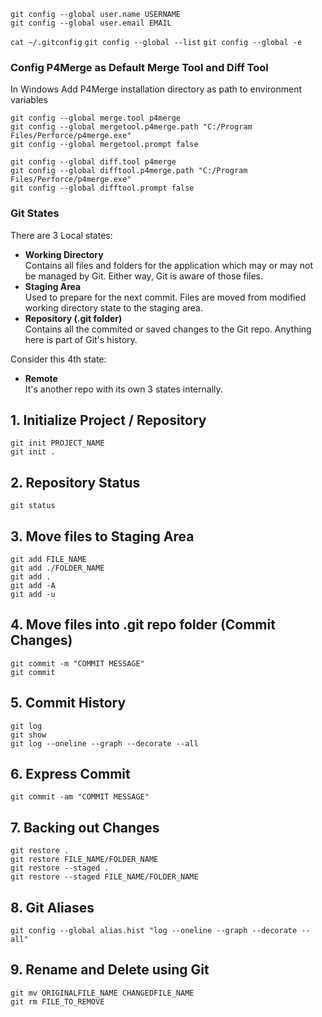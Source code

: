 `git config --global user.name USERNAME`\
`git config --global user.email EMAIL`

`cat ~/.gitconfig`
`git config --global --list`
`git config --global -e`



### Config P4Merge as Default Merge Tool and Diff Tool
In Windows Add P4Merge installation directory as path to environment variables

`git config --global merge.tool p4merge`\
`git config --global mergetool.p4merge.path "C:/Program Files/Perforce/p4merge.exe"`\
`git config --global mergetool.prompt false`

`git config --global diff.tool p4merge`\
`git config --global difftool.p4merge.path "C:/Program Files/Perforce/p4merge.exe"`\
`git config --global difftool.prompt false`


### Git States
There are 3 Local states:
* **Working Directory**\
	Contains all files and folders for the application which may or may not be managed by Git. Either way, Git is aware of those files.
* **Staging Area**\
	Used to prepare for the next commit. Files are moved from modified working directory state to the staging area.
* **Repository (.git folder)**\
	Contains all the commited or saved changes to the Git repo. Anything here is part of Git's history.

Consider this 4th state:
* **Remote**\
	It's another repo with its own 3 states internally.


## 1. Initialize Project / Repository
`git init PROJECT_NAME`  <!-- creates a folder called PROJECT_NAME and initializes a git repository -->\
`git init .`  <!-- if project folder is already created, initialize inside it -->
<!-- Note: A .git folder is created inside which is the actual git repository-->


## 2. Repository Status
`git status`


## 3. Move files to Staging Area
`git add FILE_NAME`  <!-- Adds the file with FILE_NAME to the staging area -->\
`git add ./FOLDER_NAME`  <!-- Adds the folder with FOLDER_NAME to the staging area -->\
`git add .`  <!-- Recursively adds all the files and folders from the working directory -->\
`git add -A`\
`git add -u`  <!-- staging deleted files -->


## 4. Move files into .git repo folder (Commit Changes)
`git commit -m "COMMIT MESSAGE"`  <!-- 'm' option allows to provide a commit message -->\
`git commit`  <!-- An editor pops up automatically and commit message can be entered there -->


## 5. Commit History
`git log`  <!-- All commits that are part of this repository -->\
`git show`  <!-- Shows the last commit and diff containing all the changes -->\
`git log --oneline --graph --decorate --all`


## 6. Express Commit
`git commit -am "COMMIT MESSAGE"`  <!-- Used for modified files and not untracked(new) files -->


## 7. Backing out Changes
`git restore .`\
`git restore FILE_NAME/FOLDER_NAME`\
`git restore --staged .`\
`git restore --staged FILE_NAME/FOLDER_NAME`


## 8. Git Aliases
`git config --global alias.hist "log --oneline --graph --decorate --all"`


## 9. Rename and Delete using Git
`git mv ORIGINALFILE_NAME CHANGEDFILE_NAME`\
`git rm FILE_TO_REMOVE`
<!--Note: Commit required after this -->